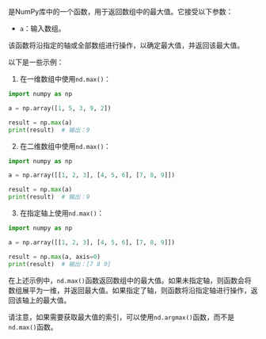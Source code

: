 是NumPy库中的一个函数，用于返回数组中的最大值。它接受以下参数：

- `a`：输入数组。

该函数将沿指定的轴或全部数组进行操作，以确定最大值，并返回该最大值。

以下是一些示例：

1. 在一维数组中使用`nd.max()`：

``` python
import numpy as np

a = np.array([1, 5, 3, 9, 2])

result = np.max(a)
print(result)  # 输出：9
```

2. 在二维数组中使用`nd.max()`：

``` python
import numpy as np

a = np.array([[1, 2, 3], [4, 5, 6], [7, 8, 9]])

result = np.max(a)
print(result)  # 输出：9
```

3. 在指定轴上使用`nd.max()`：

``` python
import numpy as np

a = np.array([[1, 2, 3], [4, 5, 6], [7, 8, 9]])

result = np.max(a, axis=0)
print(result)  # 输出：[7 8 9]
```

在上述示例中，`nd.max()`函数返回数组中的最大值。如果未指定轴，则函数会将数组展平为一维，并返回最大值。如果指定了轴，则函数将沿指定轴进行操作，返回该轴上的最大值。

请注意，如果需要获取最大值的索引，可以使用`nd.argmax()`函数，而不是`nd.max()`函数。